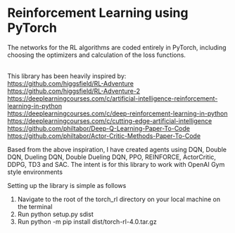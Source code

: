 # Reinforcement Learning using PyTorch
The networks for the RL algorithms are coded entirely in PyTorch, including choosing the optimizers and calculation of the loss functions. <br /><br />


This library has been heavily inspired by: <br />
https://github.com/higgsfield/RL-Adventure <br />
https://github.com/higgsfield/RL-Adventure-2 <br />
https://deeplearningcourses.com/c/artificial-intelligence-reinforcement-learning-in-python <br />
https://deeplearningcourses.com/c/deep-reinforcement-learning-in-python <br />
https://deeplearningcourses.com/c/cutting-edge-artificial-intelligence <br />
https://github.com/philtabor/Deep-Q-Learning-Paper-To-Code <br />
https://github.com/philtabor/Actor-Critic-Methods-Paper-To-Code <br />

Based from the above inspiration, I have created agents using DQN, Double DQN, Dueling DQN, Double Dueling DQN, PPO, REINFORCE, ActorCritic, DDPG, TD3 and SAC.
The intent is for this library to work with OpenAI Gym style environments <br />

Setting up the library is simple as follows <br />
1. Navigate to the root of the torch_rl directory on your local machine on the terminal<br />
2. Run python setup.py sdist <br />
3. Run python -m pip install dist/torch-rl-4.0.tar.gz <br />
